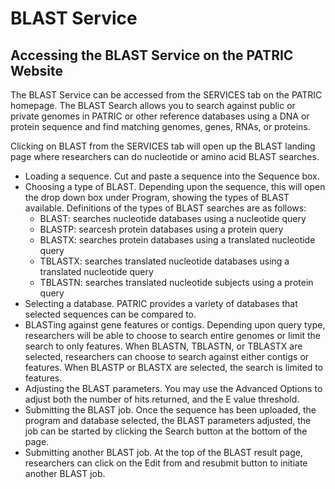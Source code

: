 # BLAST Service

## Accessing the BLAST Service on the PATRIC Website

The BLAST Service can be accessed from the SERVICES tab on the PATRIC
homepage. The BLAST Search allows you to search against public or
private genomes in PATRIC or other reference databases using a DNA or
protein sequence and find matching genomes, genes, RNAs, or proteins.

Clicking on BLAST from the SERVICES tab will open up the BLAST landing
page where researchers can do nucleotide or amino acid BLAST searches.

-   Loading a sequence. Cut and paste a sequence into the Sequence box.
-   Choosing a type of BLAST. Depending upon the sequence, this will
    open the drop down box under Program, showing the types of BLAST
    available. Definitions of the types of BLAST searches are as
    follows:
    -   BLAST: searches nucleotide databases using a nucleotide query
    -   BLASTP: searcesh protein databases using a protein query
    -   BLASTX: searches protein databases using a translated nucleotide
        query
    -   TBLASTX: searches translated nucleotide databases using a
        translated nucleotide query
    -   TBLASTN: searches translated nucleotide subjects using a protein
        query
-   Selecting a database. PATRIC provides a variety of databases that
    selected sequences can be compared to.
-   BLASTing against gene features or contigs. Depending upon query
    type, researchers will be able to choose to search entire genomes or
    limit the search to only features. When BLASTN, TBLASTN, or TBLASTX
    are selected, researchers can choose to search against either
    contigs or features. When BLASTP or BLASTX are selected, the search
    is limited to features.
-   Adjusting the BLAST parameters. You may use the Advanced Options to
    adjust both the number of hits returned, and the E value threshold.
-   Submitting the BLAST job. Once the sequence has been uploaded, the
    program and database selected, the BLAST parameters adjusted, the
    job can be started by clicking the Search button at the bottom of
    the page.
-   Submitting another BLAST job. At the top of the BLAST result page,
    researchers can click on the Edit from and resubmit button to
    initiate another BLAST job.
